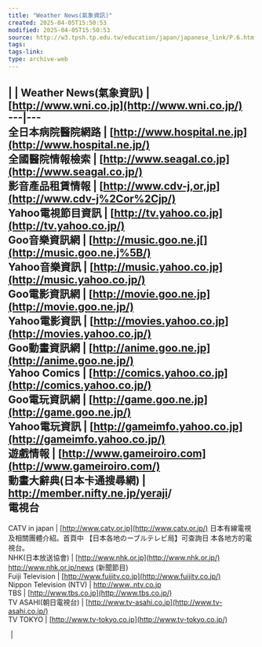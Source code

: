 ```yaml
---
title: "Weather News(氣象資訊)"
created: 2025-04-05T15:50:53
modified: 2025-04-05T15:50:53
source: http://w3.tpsh.tp.edu.tw/education/japan/japanese_link/P.6.htm
tags:
tags-link:
type: archive-web
---
```


 
|  |  Weather News(氣象資訊) |  [http://www.wni.co.jp](http://www.wni.co.jp/)  
---|---  
全日本病院醫院網路 |  [http://www.hospital.ne.jp](http://www.hospital.ne.jp/)  
全國醫院情報檢索 |  [http://www.seagal.co.jp](http://www.seagal.co.jp/)  
影音產品租賃情報 |  [http://www.cdv-j,or,jp](http://www.cdv-j%2Cor%2Cjp/)  
Yahoo電視節目資訊 |  [http://tv.yahoo.co.jp](http://tv.yahoo.co.jp/)  
Goo音樂資訊網 |  [http://music.goo.ne.j[](http://music.goo.ne.j%5B/)  
Yahoo音樂資訊 |  [http://music.yahoo.co.jp](http://music.yahoo.co.jp/)  
Goo電影資訊網 |  [http://movie.goo.ne.jp](http://movie.goo.ne.jp/)  
Yahoo電影資訊 |  [http://movies.yahoo.co.jp](http://movies.yahoo.co.jp/)  
Goo動畫資訊網 |  [http://anime.goo.ne.jp](http://anime.goo.ne.jp/)  
Yahoo Comics |  [http://comics.yahoo.co.jp](http://comics.yahoo.co.jp/)  
Goo電玩資訊網 |  [http://game.goo.ne.jp](http://game.goo.ne.jp/)  
Yahoo電玩資訊 |  [http://gameimfo.yahoo.co.jp](http://gameimfo.yahoo.co.jp/)  
遊戲情報 |  [http://www.gameiroiro.com](http://www.gameiroiro.com/)  
動畫大辭典(日本卡通搜尋網) |  <http://member.nifty.ne.jp/yeraji>/  
**電視台**  
---  
CATV in japan |  [http://www.catv.or.jp](http://www.catv.or.jp/) 日本有線電視及相關團體介紹。首頁中 【日本各地のーブルテレビ局】可查詢日 本各地方的電視台。  
NHK(日本放送協會) |  [http://www.nhk.or.jp](http://www.nhk.or.jp/) <http://www.nhk.or.jp/news> (新聞節目)  
Fuiji Television |  [http://www.fuijitv.co.jp](http://www.fuijitv.co.jp/)  
Nippon Television (NTV) |  [http://www..ntv.co.jp](http://www..ntv.co.jp/)  
TBS |  [http://www.tbs.co.jp](http://www.tbs.co.jp/)  
TV ASAHI(朝日電視台) |  [http://www.tv-asahi.co.jp](http://www.tv-asahi.co.jp/)  
TV TOKYO |  [http://www.tv-tokyo.co.jp](http://www.tv-tokyo.co.jp/)  
  
  
![](data:image/gif;base64,R0lGODlhAQABAPAAAAAAAP///yH5BAEAAAEALAAAAAABAAEAAAICTAEAOw==) | ![](data:image/gif;base64,R0lGODlhAQABAPAAAAAAAP///yH5BAEAAAEALAAAAAABAAEAAAICTAEAOw==)  
  
 

  


 

 
